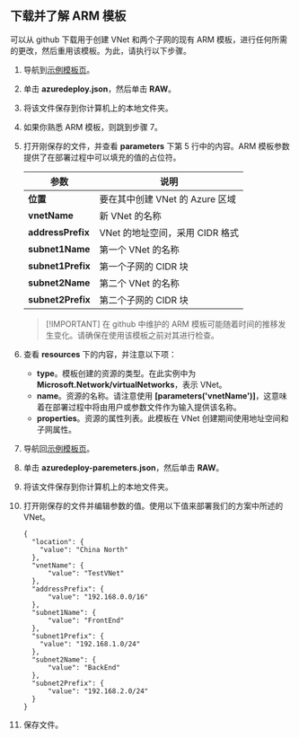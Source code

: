 <!-- ARM: tested -->

## 下载并了解 ARM 模板

可以从 github 下载用于创建 VNet 和两个子网的现有 ARM 模板，进行任何所需的更改，然后重用该模板。为此，请执行以下步骤。

1. 导航到[示例模板页](https://github.com/Azure/azure-quickstart-templates/tree/master/101-vnet-two-subnets)。
2. 单击 **azuredeploy.json**，然后单击 **RAW**。
3. 将该文件保存到你计算机上的本地文件夹。
4. 如果你熟悉 ARM 模板，则跳到步骤 7。
5. 打开刚保存的文件，并查看 **parameters** 下第 5 行中的内容。ARM 模板参数提供了在部署过程中可以填充的值的占位符。

    | 参数 | 说明 |
    |---|---|
    | **位置** | 要在其中创建 VNet 的 Azure 区域 |
    | **vnetName** | 新 VNet 的名称 |
    | **addressPrefix** | VNet 的地址空间，采用 CIDR 格式 |
    | **subnet1Name** | 第一个 VNet 的名称 |
    | **subnet1Prefix** | 第一个子网的 CIDR 块 |
    | **subnet2Name** | 第二个 VNet 的名称 |
    | **subnet2Prefix** | 第二个子网的 CIDR 块 |

    >[!IMPORTANT] 在 github 中维护的 ARM 模板可能随着时间的推移发生变化。请确保在使用该模板之前对其进行检查。

6. 查看 **resources** 下的内容，并注意以下项：

    - **type**。模板创建的资源的类型。在此实例中为 **Microsoft.Network/virtualNetworks**，表示 VNet。
    - **name**。资源的名称。请注意使用 **[parameters('vnetName')]**，这意味着在部署过程中将由用户或参数文件作为输入提供该名称。
    - **properties**。资源的属性列表。此模板在 VNet 创建期间使用地址空间和子网属性。

7. 导航回[示例模板页](https://github.com/Azure/azure-quickstart-templates/tree/master/101-vnet-two-subnets)。
8. 单击 **azuredeploy-paremeters.json**，然后单击 **RAW**。
9. 将该文件保存到你计算机上的本地文件夹。
10. 打开刚保存的文件并编辑参数的值。使用以下值来部署我们的方案中所述的 VNet。

        {
          "location": {
            "value": "China North"
          },
          "vnetName": {
              "value": "TestVNet"
          },
          "addressPrefix": {
              "value": "192.168.0.0/16"
          },
          "subnet1Name": {
              "value": "FrontEnd"
          },
          "subnet1Prefix": {
            "value": "192.168.1.0/24"
          },
          "subnet2Name": {
              "value": "BackEnd"
          },
          "subnet2Prefix": {
              "value": "192.168.2.0/24"
          }
        }

11. 保存文件。

<!---HONumber=Mooncake_0418_2016-->